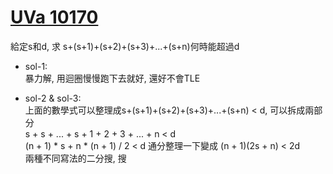 # [UVa 10170](https://vjudge.net/problem/UVA-10170)  

給定s和d, 求 s+(s+1)+(s+2)+(s+3)+...+(s+n)何時能超過d  

* sol-1:  
  暴力解, 用迴圈慢慢跑下去就好, 還好不會TLE  
 
* sol-2 & sol-3:  
  上面的數學式可以整理成s+(s+1)+(s+2)+(s+3)+...+(s+n) < d, 可以拆成兩部分  
  s + s + ... + s + 1 + 2 + 3 + ... + n < d  
  (n + 1) * s + n * (n + 1) / 2 < d 通分整理一下變成
  (n + 1)(2s + n) < 2d  
  兩種不同寫法的二分搜, 搜
